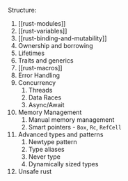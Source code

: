 Structure:
1. [[rust-modules]]
2. [[rust-variables]]
3. [[rust-binding-and-mutability]]
4. Ownership and borrowing
5. Lifetimes
6. Traits and generics
7. [[rust-macros]]
8. Error Handling
9. Concurrency
	1. Threads
	1. Data Races
	1. Async/Await
10. Memory Management
	1. Manual memory management
	1. Smart pointers - `Box`, `Rc`, `RefCell`
11. Advanced types and patterns
	1. Newtype pattern
	1. Type aliases
	1. Never type
	1. Dynamically sized types
12. Unsafe rust